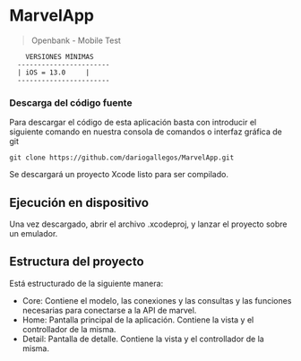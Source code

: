 # MarvelApp 

> Openbank - Mobile Test 

```
    VERSIONES MÍNIMAS
  -----------------------
  | iOS = 13.0     |
  -----------------------
```

### Descarga del código fuente  

Para descargar el código de esta aplicación basta con introducir el siguiente comando en nuestra consola de comandos o interfaz gráfica de git

    git clone https://github.com/dariogallegos/MarvelApp.git

Se descargará un proyecto Xcode  listo para ser compilado.

## Ejecución en dispositivo

Una vez descargado, abrir el archivo .xcodeproj, y lanzar el proyecto sobre un emulador.


## Estructura del proyecto

Está estructurado de la siguiente manera: 
- Core: Contiene el modelo, las conexiones y las consultas y las funciones necesarias para conectarse a la API de marvel.
- Home: Pantalla principal de la aplicación. Contiene la vista y el controllador de la misma.
- Detail: Pantalla de detalle. Contiene la vista y el controllador de la misma.

